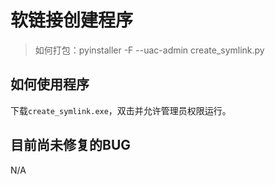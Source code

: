 # 软链接创建程序

> 如何打包：pyinstaller -F --uac-admin create_symlink.py

## 如何使用程序

下载`create_symlink.exe`，双击并允许管理员权限运行。

## 目前尚未修复的BUG

N/A

